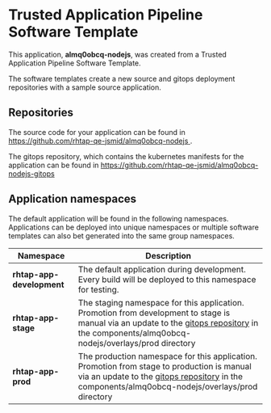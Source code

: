 # Trusted Application Pipeline Software Template

This application, **almq0obcq-nodejs**, was created from a Trusted Application Pipeline Software Template.

The software templates create a new source and gitops deployment repositories with a sample source application. 

## Repositories

The source code for your application can be found in [https://github.com/rhtap-qe-jsmid/almq0obcq-nodejs ](https://github.com/rhtap-qe-jsmid/almq0obcq-nodejs ).
 
The gitops repository, which contains the kubernetes manifests for the application can be found in 
[https://github.com/rhtap-qe-jsmid/almq0obcq-nodejs-gitops ](https://github.com/rhtap-qe-jsmid/almq0obcq-nodejs-gitops ) 

## Application namespaces 

The default application will be found in the following namespaces. Applications can be deployed into unique namespaces or multiple software templates can also bet generated into the same group namespaces.  

|  Namespace   |  Description   |  
| -------- | -------- |   
| **rhtap-app-development** | The default application during development. Every build will be deployed to this namespace for testing. | 
| **rhtap-app-stage** | The staging namespace for this application. Promotion from development to stage is manual via an update to the [gitops repository](https://github.com/rhtap-qe-jsmid/almq0obcq-nodejs-gitops ) in the components/almq0obcq-nodejs/overlays/prod directory |  
| **rhtap-app-prod** | The production namespace for this application. Promotion from stage to production is manual via an update to the [gitops repository](https://github.com/rhtap-qe-jsmid/almq0obcq-nodejs-gitops ) in the components/almq0obcq-nodejs/overlays/prod directory | 